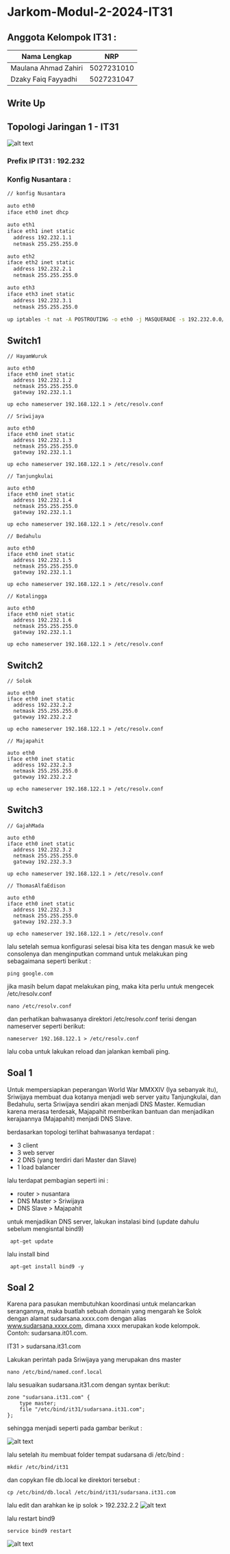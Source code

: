 # Jarkom-Modul-2-2024-IT31

## Anggota Kelompok IT31 :

| Nama Lengkap         | NRP        |
| -------------------- | ---------- |
| Maulana Ahmad Zahiri | 5027231010 |
| Dzaky Faiq Fayyadhi  | 5027231047 |

## Write Up

## Topologi Jaringan 1 - IT31

![alt text](img/topologi-1.jpg)

### Prefix IP IT31 : 192.232

### Konfig Nusantara :

```sh
// konfig Nusantara

auto eth0
iface eth0 inet dhcp

auto eth1
iface eth1 inet static
  address 192.232.1.1
  netmask 255.255.255.0

auto eth2
iface eth2 inet static
  address 192.232.2.1
  netmask 255.255.255.0

auto eth3
iface eth3 inet static
  address 192.232.3.1
  netmask 255.255.255.0

up iptables -t nat -A POSTROUTING -o eth0 -j MASQUERADE -s 192.232.0.0/16
```

## Switch1

```
// HayamWuruk

auto eth0
iface eth0 inet static
  address 192.232.1.2
  netmask 255.255.255.0
  gateway 192.232.1.1

up echo nameserver 192.168.122.1 > /etc/resolv.conf

// Sriwijaya

auto eth0
iface eth0 inet static
  address 192.232.1.3
  netmask 255.255.255.0
  gateway 192.232.1.1

up echo nameserver 192.168.122.1 > /etc/resolv.conf

// Tanjungkulai

auto eth0
iface eth0 inet static
  address 192.232.1.4
  netmask 255.255.255.0
  gateway 192.232.1.1

up echo nameserver 192.168.122.1 > /etc/resolv.conf

// Bedahulu

auto eth0
iface eth0 inet static
  address 192.232.1.5
  netmask 255.255.255.0
  gateway 192.232.1.1

up echo nameserver 192.168.122.1 > /etc/resolv.conf

// Kotalingga

auto eth0
iface eth0 niet static
  address 192.232.1.6
  netmask 255.255.255.0
  gateway 192.232.1.1

up echo nameserver 192.168.122.1 > /etc/resolv.conf
```

## Switch2

```
// Solok

auto eth0
iface eth0 inet static
  address 192.232.2.2
  netmask 255.255.255.0
  gateway 192.232.2.2

up echo nameserver 192.168.122.1 > /etc/resolv.conf

// Majapahit

auto eth0
iface eth0 inet static
  address 192.232.2.3
  netmask 255.255.255.0
  gateway 192.232.2.2

up echo nameserver 192.168.122.1 > /etc/resolv.conf
```

## Switch3

```
// GajahMada

auto eth0
iface eth0 inet static
  address 192.232.3.2
  netmask 255.255.255.0
  gateway 192.232.3.3

up echo nameserver 192.168.122.1 > /etc/resolv.conf

// ThomasAlfaEdison

auto eth0
iface eth0 inet static
  address 192.232.3.3
  netmask 255.255.255.0
  gateway 192.232.3.3

up echo nameserver 192.168.122.1 > /etc/resolv.conf
```

lalu setelah semua konfigurasi selesai bisa kita tes dengan masuk ke web consolenya dan menginputkan command untuk melakukan ping sebagaimana seperti berikut :

```
ping google.com
```

jika masih belum dapat melakukan ping, maka kita perlu untuk mengecek /etc/resolv.conf

```
nano /etc/resolv.conf
```

dan perhatikan bahwasanya direktori /etc/resolv.conf terisi dengan nameserver seperti berikut:

```
nameserver 192.168.122.1 > /etc/resolv.conf
```

lalu coba untuk lakukan reload dan jalankan kembali ping.

## Soal 1

Untuk mempersiapkan peperangan World War MMXXIV (Iya sebanyak itu), Sriwijaya membuat dua kotanya menjadi web server yaitu Tanjungkulai, dan Bedahulu, serta Sriwijaya sendiri akan menjadi DNS Master. Kemudian karena merasa terdesak, Majapahit memberikan bantuan dan menjadikan kerajaannya (Majapahit) menjadi DNS Slave.

berdasarkan topologi terlihat bahwasanya terdapat :

- 3 client
- 3 web server
- 2 DNS (yang terdiri dari Master dan Slave)
- 1 load balancer

lalu terdapat pembagian seperti ini :

- router > nusantara
- DNS Master > Sriwijaya
- DNS Slave > Majapahit

untuk menjadikan DNS server, lakukan instalasi bind (update dahulu sebelum mengisntal bind9)

```
 apt-get update
```

lalu install bind

```
 apt-get install bind9 -y
```

## Soal 2

Karena para pasukan membutuhkan koordinasi untuk melancarkan serangannya, maka buatlah sebuah domain yang mengarah ke Solok dengan alamat sudarsana.xxxx.com dengan alias www.sudarsana.xxxx.com, dimana xxxx merupakan kode kelompok. Contoh: sudarsana.it01.com.

IT31 > sudarsana.it31.com

Lakukan perintah pada Sriwijaya yang merupakan dns master

```
nano /etc/bind/named.conf.local
```

lalu sesuaikan sudarsana.it31.com dengan syntax berikut:

```
zone "sudarsana.it31.com" {
	type master;
	file "/etc/bind/it31/sudarsana.it31.com";
};
```

sehingga menjadi seperti pada gambar berikut :

![alt text](/img/name-conf.png)

lalu setelah itu membuat folder tempat sudarsana di /etc/bind :

```
mkdir /etc/bind/it31
```

dan copykan file db.local ke direktori tersebut :

```
cp /etc/bind/db.local /etc/bind/it31/sudarsana.it31.com
```

lalu edit dan arahkan ke ip solok > 192.232.2.2
![alt text](/img/sudarsana.png)

lalu restart bind9

```
service bind9 restart
```

![alt text](/img/restart-bind9.png)
